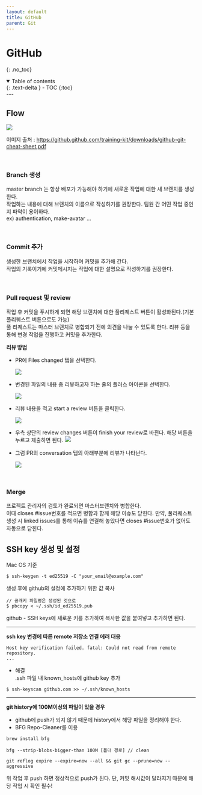 ```yaml
---
layout: default
title: GitHub
parent: Git
---
```


# GitHub

{: .no_toc}

<details open markdown="block">
  <summary>
    Table of contents
  </summary>
  {: .text-delta }
- TOC
{:toc}
</details>
---

## Flow

![](../../../images/git/github-flow.png)

이미지 출처 : <https://github.github.com/training-kit/downloads/github-git-cheat-sheet.pdf>

<br>

### Branch 생성

master branch 는 항상 배포가 가능해야 하기에 새로운 작업에 대한 새 브랜치를 생성한다.<br>
작업하는 내용에 대해 브랜치의 이름으로 작성하기를 권장한다. 팀원 간 어떤 작업 중인지 파악이 용이하다. <br>
ex) authentication, make-avatar ...

<br>

### Commit 추가

생성한 브랜치에서 작업을 시작하며 커밋을 추가해 간다.<br>
작업의 기록이기에 커밋메시지는 작업에 대한 설명으로 작성하기를 권장한다.

<br>

### Pull request 및 review

작업 후 커밋을 푸시하게 되면 해당 브랜치에 대한 풀리퀘스트 버튼이 활성화된다.(기본 풀리퀘스트 버튼으로도 가능)<br>
풀 리퀘스트는 마스터 브랜치로 병합되기 전에 의견을 나눌 수 있도록 한다.
리뷰 등을 통해 변경 작업을 진행하고 커밋을 추가한다.

**리뷰 방법**
<br>

- PR에 Files changed 탭을 선택한다.

  ![](../../../images/git/pr-files-changed.png)

- 변경된 파일의 내용 중 리뷰하고자 하는 줄의 플러스 아이콘을 선택한다.

  ![](../../../images/git/pr-select.png)

- 리뷰 내용을 적고 start a review 버튼을 클릭한다.

  ![](../../../images/git/pr-review-write.png)

- 우측 상단의 review changes 버튼이 finish your review로 바뀐다. 해당 버튼을 누르고 제출하면 된다.
  ![](../../../images/git/pr-finish.png)
- 그럼 PR의 conversation 탭의 아래부분에 리뷰가 나타난다.

  ![](../../../images/git/pr-review.png)

<br>

### Merge

프로젝트 관리자의 검토가 완료되면 마스터브랜치와 병합한다.<br>
이때 closes #issue번호를 적으면 병합과 함께 해당 이슈도 닫힌다.
만약, 풀리퀘스트 생성 시 linked issues를 통해 이슈를 연결해 놓았다면 closes #issue번호가 없어도 자동으로 닫힌다.

## SSH key 생성 및 설정

Mac OS 기준

```shell
$ ssh-keygen -t ed25519 -C "your_email@example.com"
```

생성 후에
github의 설정에 추가하기 위한 값 복사

```shell
// 공개키 파일명은 생성된 것으로
$ pbcopy < ~/.ssh/id_ed25519.pub
```

github - SSH keys에 새로운 키를 추가하여 복사한 값을 붙여넣고 추가하면 된다.

---

**ssh key 변경에 따른 remote 저장소 연결 에러 대응**

```
Host key verification failed. fatal: Could not read from remote repository.
...
```

- 해결<br>
  .ssh 파일 내 known_hosts에 github key 추가

```shell
$ ssh-keyscan github.com >> ~/.ssh/known_hosts
```

---
**git history에 100M이상의 파일이 있을 경우**

- github에 push가 되지 않기 때문에 history에서 해당 파일을 정리해야 한다.
- BFG Repo-Cleaner를 이용

```
brew install bfg
```

```
bfg --strip-blobs-bigger-than 100M [폴더 경로] // clean

git reflog expire --expire=now --all && git gc --prune=now --aggressive
```

위 작업 후 push 하면 정상적으로 push가 된다. 단, 커밋 해시값이 달라지기 때문에 해당 작업 시 확인 필수!